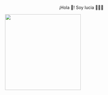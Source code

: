 <p align="center" width="300">
¡Hola 👋! Soy lucia 👨🏻‍💻</h3>
</p>

 <img align="center" src="https://img.freepik.com/foto-gratis/experiencia-programacion-persona-que-trabaja-codigos-computadora_23-2150010144.jpg" height="250px" widht="300px" margin-left="50px" />
